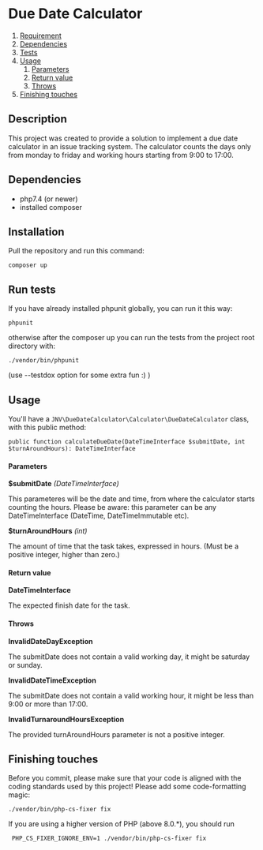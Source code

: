 # Due Date Calculator

1. [ Requirement ](#requirement)
2. [ Dependencies ](#dependencies)
3. [ Tests ](#run-tests)
4. [ Usage ](#usage)
    1. [ Parameters ](#parameters)
    2. [ Return value ](#return-value)
    3. [ Throws ](#throws)
5. [ Finishing touches ](#finishing-touches)

## Description

This project was created to provide a solution to implement a due date calculator in an issue tracking
system. The calculator counts the days only from monday to friday and working hours starting from 9:00 to 17:00.

## Dependencies

- php7.4 (or newer)
- installed composer

## Installation

Pull the repository and run this command:

```
composer up
```

## Run tests

If you have already installed phpunit globally, you can run it this way:

```
phpunit
```

otherwise after the composer up you can run the tests from the project root directory with:

```
./vendor/bin/phpunit
```

(use --testdox option for some extra fun :) )

## Usage

You'll have a `JNV\DueDateCalculator\Calculator\DueDateCalculator` class, with this public method:

```
public function calculateDueDate(DateTimeInterface $submitDate, int $turnAroundHours): DateTimeInterface
```

#### Parameters

**$submitDate** *(DateTimeInterface)*

This parameteres will be the date and time, from where the calculator starts counting the hours. 
Please be aware: this parameter can be any DateTimeInterface (DateTime, DateTimeImmutable etc).

**$turnAroundHours** *(int)*

The amount of time that the task takes, expressed in hours. (Must be a positive integer, higher than zero.)

#### Return value

**DateTimeInterface**

The expected finish date for the task.

#### Throws

**InvalidDateDayException**

The submitDate does not contain a valid working day, it might be saturday or sunday.

**InvalidDateTimeException**

The submitDate does not contain a valid working hour, it might be less than 9:00 or more than 17:00.

**InvalidTurnaroundHoursException**

The provided turnAroundHours parameter is not a positive integer.


## Finishing touches

Before you commit, please make sure that your code is aligned with the coding standards used by this project! 
Please add some code-formatting magic: 

```
./vendor/bin/php-cs-fixer fix
```

If you are using a higher version of PHP (above 8.0.*), you should run

```
 PHP_CS_FIXER_IGNORE_ENV=1 ./vendor/bin/php-cs-fixer fix
```